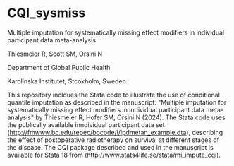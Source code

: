 # CQI_sysmiss
Multiple imputation for systematically missing effect modifiers in individual participant data meta-analysis

Thiesmeier R, Scott SM, Orsini N

Department of Global Public Health

Karolinska Institutet, Stcokholm, Sweden

This repository incldues the Stata code to illustrate the use of conditional quantile imputation as described in the manuscript: "Multiple imputation for systematically missing effect modifiers in individual participant data meta-analysis" by Thiesmeier R, Hofer SM, Orsini N (2024). The Stata code uses the publically available inndividual participant data set (http://fmwww.bc.edu/repec/bocode/i/ipdmetan_example.dta), describing the effect of postoperative radiotherapy on survival at different stages of the disease. The CQI package described and used in the manuscript is available for Stata 18 from (http://www.stats4life.se/stata/mi_impute_cqi).
